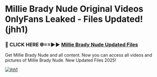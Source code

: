 # Millie Brady Nude Original Videos 0nlyFans Leaked - Files Updated! (jhh1)

<h3>🔴 CLICK HERE 🌐==►► <a href="https://tinyurl.com/4mcuefdz" rel="nofollow">Millie Brady Nude Updated Files</a></h3>

Get Millie Brady Nude and all content. Now you can access all videos and pictures of Millie Brady Nude. New Updated Files 2025!

[![jhh1](https://i.imgur.com/StAQSOY.gif)](https://tinyurl.com/4mcuefdz)
